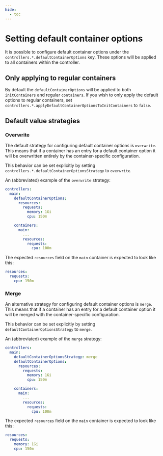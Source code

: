 ```yaml
---
hide:
  - toc
---
```


# Setting default container options

It is possible to configure default container options under the `controllers.*.defaultContainerOptions` key. These options will be applied to all containers within the controller.

## Only applying to regular containers

By default the `defaultContainerOptions` will be applied to both `initContainers` and regular `containers`.
If you wish to only apply the default options to regular containers, set `controllers.*.applyDefaultContainerOptionsToInitContainers` to `false`.

## Default value strategies

### Overwrite

The default strategy for configuring default container options is `overwrite`. This means that if a container has an entry for a default container option it will be overwritten entirely by the container-specific configuration.

This behavior can be set explicitly by setting `controllers.*.defaultContainerOptionsStrategy` to `overwrite`.

An (abbreviated) example of the `overwrite` strategy:

```yaml
controllers:
  main:
    defaultContainerOptions:
      resources:
        requests:
          memory: 1Gi
          cpu: 150m

    containers:
      main:
        ...
        resources:
          requests:
            cpu: 100m
```

The expected `resources` field on the `main` container is expected to look like this:

```yaml
resources:
  requests:
    cpu: 150m
```

### Merge

An alternative strategy for configuring default container options is `merge`. This means that if a container has an entry for a default container option it will be merged with the container-specific configuration.

This behavior can be set explicitly by setting `defaultContainerOptionsStrategy` to `merge`.

An (abbreviated) example of the `merge` strategy:

```yaml
controllers:
  main:
    defaultContainerOptionsStrategy: merge
    defaultContainerOptions:
      resources:
        requests:
          memory: 1Gi
          cpu: 150m

    containers:
      main:
        ...
        resources:
          requests:
            cpu: 100m
```

The expected `resources` field on the `main` container is expected to look like this:

```yaml
resources:
  requests:
    memory: 1Gi
    cpu: 150m
```
